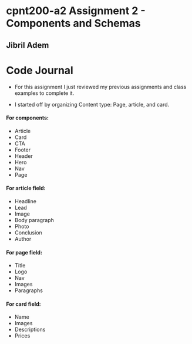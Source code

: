 # cpnt200-a2 Assignment 2 - Components and Schemas

## Jibril Adem

# Code Journal

- For this assignment I just reviewed my previous assignments and class examples to complete it.

- I started off by organizing Content type:
  Page, article, and card.

#### For components:

- Article
- Card
- CTA
- Footer
- Header
- Hero
- Nav
- Page

#### For article field:

- Headline
- Lead
- Image
- Body paragraph
- Photo
- Conclusion
- Author

#### For page field:

- Title
- Logo
- Nav
- Images
- Paragraphs

#### For card field:

- Name
- Images
- Descriptions
- Prices
